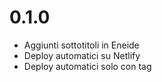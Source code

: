 # 0.1.0
+ Aggiunti sottotitoli in Eneide
+ Deploy automatici su Netlify
+ Deploy automatici solo con tag